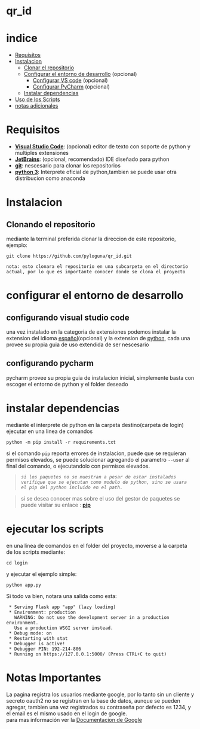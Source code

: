 # **qr_id**

# indice

 + [Requisitos](#Requisitos "ir a requisitos de instalacion")
 + [Instalacion](#Instalacion "ir a la guia de instalacion")
   + [Clonar el repositorio](#Clonando-el-repositorio "ir a guia de clonacion")
   + [Configurar el entorno de desarrollo](#configurar-el-entorno-de-desarrollo "ir a guia de configuracion para desarrollo") (opcional)
     + [Configurar VS code](#configurando-visual-studio-code "guia de vscode") (opcional)
     * [Configurar PyCharm](#configurando-pycharm "guia de pycharm") (opcional)
   + [Instalar dependencias](#instalar-dependencias "instalando dependencias")
 + [Uso de los Scripts](#ejecutar-los-scripts "ir a guia uso")
 + [notas adicionales](#notas-importantes "ver las notas adicionales")


# Requisitos
- [**Visual Studio Code**](https://code.visualstudio.com/): (opcional) editor de texto con soporte de python y multiples extensiones
- [**JetBrains**](https://www.jetbrains.com/es-es/pycharm/): (opcional, recomendado) IDE diseñado para python 
- [**git**](https://git-scm.com/): nescesario para clonar los repositorios
- [**python 3**](https://www.python.org/downloads/): Interprete oficial de python,tambien se puede usar otra distribucion como anaconda

# Instalacion

## Clonando el repositorio
mediante la terminal preferida clonar la direccion de este repositorio, ejemplo:
```
git clone https://github.com/pyloguna/qr_id.git
```
`nota: esto clonara el repositorio en una subcarpeta en el directorio actual, por lo que es importante conocer donde se clona el proyecto`


# configurar el entorno de desarrollo


## configurando visual studio code

una vez instalado en la categoria de extensiones podemos instalar la extension del idioma [español](https://marketplace.visualstudio.com/items?itemName=MS-CEINTL.vscode-language-pack-es)(opcional) y la extension de [python](https://marketplace.visualstudio.com/items?itemName=ms-python.python), cada una provee su propia guia de uso extendida de ser nescesario

## configurando pycharm

pycharm provee su propia guia de instalacion inicial, simplemente basta con escoger el entorno de python y el folder deseado

# instalar dependencias
mediante el interprete de python en la carpeta destino(carpeta de login) ejecutar en una linea de comandos
```
python -m pip install -r requirements.txt
```

si el comando `pip` reporta errores de instalacion, puede que se requieran permisos elevados, se puede solucionar agregando el parametro `--user` al final del comando, o ejecutandolo con permisos elevados. 

>*`si los paquetes no se muestran a pesar de estar instalados verifique que se ejecutan como modulo de python, sino se usara el pip del python incluido en el path.`*

>si se desea conocer mas sobre el uso del gestor de paquetes se puede visitar su enlace : [**pip**](https://pypi.org/project/pip/)

# ejecutar los scripts

en una linea de comandos en el folder del proyecto, moverse a la carpeta de los scripts mediante:
```
cd login
```
y ejecutar el ejemplo simple:
```
python app.py
```
Si todo va bien, notara una salida como esta:
```
 * Serving Flask app "app" (lazy loading)
 * Environment: production
   WARNING: Do not use the development server in a production environment.
   Use a production WSGI server instead.
 * Debug mode: on
 * Restarting with stat
 * Debugger is active!
 * Debugger PIN: 192-214-806
 * Running on https://127.0.0.1:5000/ (Press CTRL+C to quit)
```

# Notas Importantes
La pagina registra los usuarios mediante google, por lo tanto sin un cliente y secreto oauth2
no se registran en la base de datos, aunque se pueden agregar, 
tambien una vez registrados su contraseña por defecto es 1234, 
y el email es el mismo usado en el login de google.  
para mas información ver la [Documentacion de Google](https://developers.google.com/identity/protocols/oauth2 "Oauth2 Google") 
